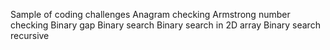 Sample of coding challenges
    Anagram checking
    Armstrong number checking
    Binary gap
    Binary search
    Binary search in 2D array
    Binary search recursive
